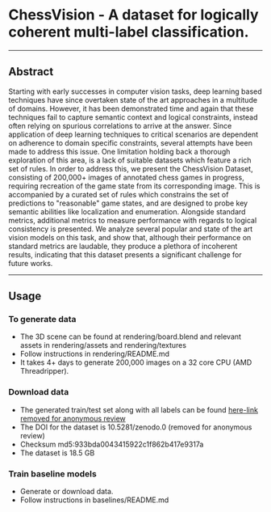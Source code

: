 # ChessVision - A dataset for logically coherent multi-label classification.
---
## Abstract

Starting with early successes in computer vision tasks, deep learning based techniques have since overtaken state of the art approaches in a multitude of domains. However, it has been demonstrated time and again that these techniques fail to capture semantic context and logical constraints, instead often relying on spurious correlations to arrive at the answer. Since application of deep learning techniques to critical scenarios are dependent on adherence to domain specific constraints, several attempts have been made to address this issue. One limitation holding back a thorough exploration of this area, is a lack of suitable datasets which feature a rich set of rules. In order to address this, we present the ChessVision Dataset, consisting of 200,000+ images of annotated chess games in progress, requiring recreation of the game state from its corresponding image. This is accompanied by a curated set of rules which constrains the set of predictions to "reasonable" game states, and are designed to probe key semantic abilities like localization and enumeration. Alongside standard metrics, additional metrics to measure performance with regards to logical consistency is presented. We analyze several popular and state of the art vision models on this task, and show that, although their performance on standard metrics are laudable, they produce a plethora of incoherent results, indicating that this dataset presents a significant challenge for future works.

---

## Usage

### To generate data
  - The 3D scene can be found at rendering/board.blend and relevant assets in rendering/assets and rendering/textures
  - Follow instructions in rendering/README.md
  - It takes 4+ days to generate 200,000 images on a 32 core CPU (AMD Threadripper).

### Download data
  - The generated train/test set along with all labels can be found [here-link removed for anonymous review](https://zenodo.org/record/#)
  - The DOI for the dataset is 10.5281/zenodo.0 (removed for anonymous review)
  - Checksum md5:933bda0043415922c1f862b417e9317a
  - The dataset is 18.5 GB

### Train baseline models
  - Generate or download data.
  - Follow instructions in baselines/README.md
